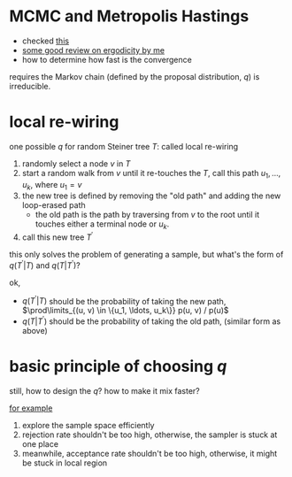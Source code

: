 # MCMC and Metropolis Hastings

- checked [this](https://arxiv.org/pdf/1504.01896.pdf)
- [some good review on ergodicity by me](2017/august/markov-chain-coupling-stationary-distribution.md)
- how to determine how fast is the convergence

requires the Markov chain (defined by the proposal distribution, $`q`$) is irreducible. 

# local re-wiring

one possible $`q`$ for random Steiner tree $`T`$: called local re-wiring

1. randomly select a node $`v`$ in $`T`$
2. start a random walk from $`v`$ until it re-touches the $`T`$, call this path $`u_1, \ldots, u_k`$, where $`u_1 = v`$
3. the new tree is defined by removing the "old path" and adding the new loop-erased path
   - the old path is the path by traversing from $`v`$ to the root until it touches either a terminal node or $`u_k`$. 
4. call this new tree $`T^{'}`$

this only solves the problem of generating a sample, but what's the form of $`q(T^{'} | T)`$ and $`q(T | T^{'})`$?

ok, 

- $`q(T^{'} | T)`$ should be the probability of taking the new path, $`\prod\limits_{(u, v) \in \{u_1, \ldots, u_k\}} p(u, v) / p(u)`$
- $`q(T | T^{'})`$ should be the probability of taking the old path, (similar form as above)


# basic principle of choosing $`q`$

still, how to design the $`q`$? how to make it mix faster?

[for example](https://stats.stackexchange.com/a/100136/7259)

1. explore the sample space efficiently
2. rejection rate shouldn't be too high, otherwise, the sampler is stuck at one place
3. meanwhile, acceptance rate shouldn't be too high, otherwise, it might be stuck in local region



  

